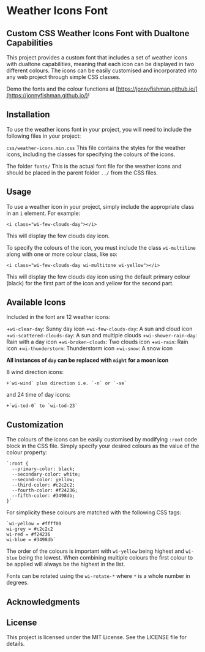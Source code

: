 # Weather Icons Font

## Custom CSS Weather Icons Font with Dualtone Capabilities

This project provides a custom font that includes a set of weather icons with dualtone capabilities, meaning that each icon can be displayed in two different colours. The icons can be easily customised and incorporated into any web project through simple CSS classes.

Demo the fonts and the colour functions at [https://jonnyfishman.github.io/](https://jonnyfishman.github.io/)!

## Installation

To use the weather icons font in your project, you will need to include the following files in your project:

   `css/weather-icons.min.css` This file contains the styles for the weather icons, including the classes for specifying the colours of the icons.

   The folder `fonts/` This is the actual font file for the weather icons and should be placed in the parent folder `../` from the CSS files.

## Usage

To use a weather icon in your project, simply include the appropriate class in an `i` element. For example:

`<i class="wi-few-clouds-day"></i>`

This will display the few clouds day icon.

To specify the colours of the icon, you must include the class `wi-multiline` along with one or more colour class, like so:

`<i class="wi-few-clouds-day wi-multitone wi-yellow"></i>`

This will display the few clouds day icon using the default primary colour (black) for the first part of the icon and yellow for the second part.

## Available Icons

Included in the font are 12 weather icons:

   +`wi-clear-day`: Sunny day icon
   +`wi-few-clouds-day`: A sun and cloud icon
   +`wi-scattered-clouds-day`: A sun and multiple clouds
   +`wi-shower-rain-day`: Rain with a day icon
   +`wi-broken-clouds`: Two clouds icon
   +`wi-rain`: Rain icon
   +`wi-thunderstorm`: Thunderstorm icon
   +`wi-snow`: A snow icon

**All instances of `day` can be replaced with `night` for a moon icon**

8 wind direction icons:

    +`wi-wind` plus direction i.e. `-n` or `-se`

and 24 time of day icons:

    +`wi-tod-0` to `wi-tod-23`

## Customization

The colours of the icons can be easily customised by modifying `:root` code block in the CSS file. Simply specify your desired colours as the value of the colour property:

    `:root {
      --primary-color: black;
      --secondary-color: white;
      --second-color: yellow;
      --third-color: #c2c2c2;
      --fourth-color: #f24236;
      --fifth-color: #3498db;
    }`

For simplicity these colours are matched with the following CSS tags:

    `wi-yellow = #ffff00
    wi-grey = #c2c2c2
    wi-red = #f24236
    wi-blue = #3498db`

The order of the colours is important with `wi-yellow` being highest and `wi-blue` being the lowest. When combining multiple colours the first colour to be applied will always be the highest in the list.

Fonts can be rotated using the `wi-rotate-*` where `*` is a whole number in degrees.

## Acknowledgments

## License

This project is licensed under the MIT License. See the LICENSE file for details.
